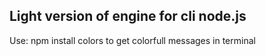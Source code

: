 Light version of engine for cli node.js
-------
Use: npm install colors to get colorfull messages in terminal